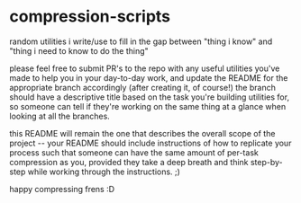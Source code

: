 # compression-scripts
random utilities i write/use to fill in the gap between "thing i know" and "thing i need to know to do the thing"

please feel free to submit PR's to the repo with any useful utilities you've made to help you in your day-to-day work, and update the README for the appropriate branch accordingly (after creating it, of course!)
the branch should have a descriptive title based on the task you're building utilities for, so someone can tell if they're working on the same thing at a glance when looking at all the branches.

this README will remain the one that describes the overall scope of the project -- your README should include instructions of how to replicate your process such that someone can have the same amount of per-task compression as you, provided they take a deep breath and think step-by-step while working through the instructions. ;)

happy compressing frens :D
